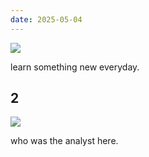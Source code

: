 ```yaml
---
date: 2025-05-04
---
```


![](https://i.imgur.com/NlDK4zF.png)

learn something new everyday.

## 2

![](https://i.imgur.com/dDvCRGK.png)

who was the analyst here.